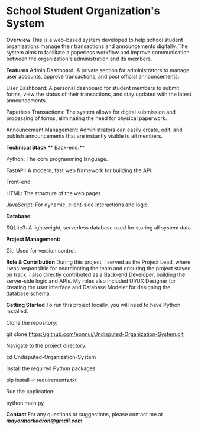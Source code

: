 # School Student Organization's System
**Overview**
This is a web-based system developed to help school student organizations manage their transactions and announcements digitally. The system aims to facilitate a paperless workflow and improve communication between the organization's administration and its members.

**Features**
  Admin Dashboard: A private section for administrators to manage user accounts, approve transactions, and post official announcements.

  User Dashboard: A personal dashboard for student members to submit forms, view the status of their transactions, and stay updated with the latest announcements.

  Paperless Transactions: The system allows for digital submission and processing of forms, eliminating the need for physical paperwork.

  Announcement Management: Administrators can easily create, edit, and publish announcements that are instantly visible to all members.

**Technical Stack**
 ** Back-end:**
  
  Python: The core programming language.
  
  FastAPI: A modern, fast web framework for building the API.
  
  Front-end:
  
  HTML: The structure of the web pages.
  
  JavaScript: For dynamic, client-side interactions and logic.

**Database:**

  SQLite3: A lightweight, serverless database used for storing all system data.

**Project Management:**

  Git: Used for version control.

**Role & Contribution**
  During this project, I served as the Project Lead, where I was responsible for coordinating the team and ensuring the project stayed on track. I also directly contributed as a Back-end Developer, building the server-side logic and APIs. My roles also included UI/UX Designer for creating the user interface and Database Modeler for designing the database schema.

**Getting Started**
  To run this project locally, you will need to have Python installed.
  
  Clone the repository:
  
  git clone https://github.com/eonnui/Undisputed-Organization-System.git
  
  Navigate to the project directory:
  
  cd Undisputed-Organization-System
  
  Install the required Python packages:
  
  pip install -r requirements.txt
  
  Run the application:
  
  python main.py

**Contact**
  For any questions or suggestions, please contact me at _**mayormarkaaron@gmail.com**_
